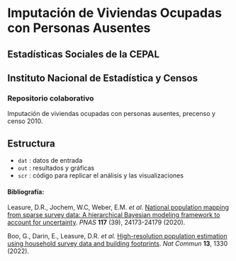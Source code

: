 # Imputación de Viviendas Ocupadas con Personas Ausentes

## Estadísticas Sociales de la CEPAL
## Instituto Nacional de Estadística y Censos 

### Repositorio colaborativo

Imputación de viviendas ocupadas con personas ausentes, precenso y censo 2010. 


## Estructura
* `dat` : datos de entrada
* `out` : resultados y gráficas
* `scr` : código para replicar el análisis y las visualizaciones


#### Bibliografía:

Leasure, D.R., Jochem, W.C, Weber, E.M. _et al._ [National population mapping from sparse survey data: A hierarchical Bayesian modeling framework to account for uncertainty](https://www.pnas.org/doi/full/10.1073/pnas.1913050117). _PNAS_ **117** (39), 24173-24179 (2020).

Boo, G., Darin, E., Leasure, D.R. _et al._ [High-resolution population estimation using household survey data and building footprints](https://www.nature.com/articles/s41467-022-29094-x). _Nat Commun_ **13**, 1330 (2022).
